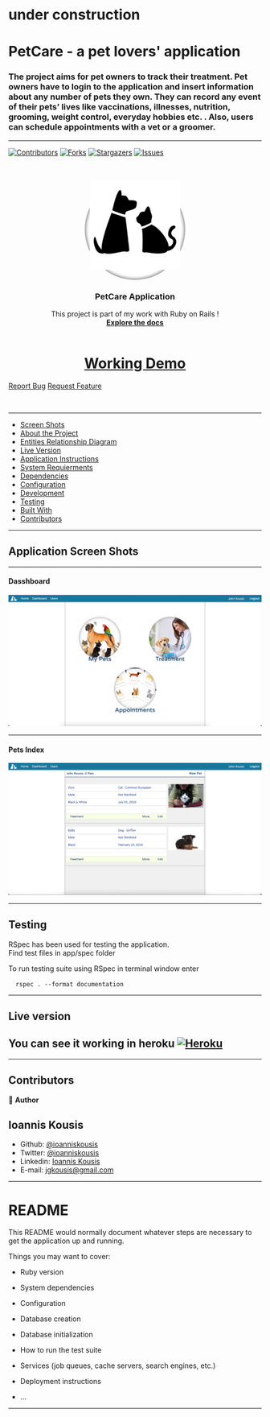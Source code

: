 # under construction

# PetCare - a pet lovers' application

### The project aims for pet owners to track their treatment. Pet owners have to login to the application and insert information about any number of pets they own. They can record any event of their pets’ lives like vaccinations, illnesses, nutrition, grooming, weight control, everyday hobbies etc. . Also, users can schedule appointments with a vet or a groomer.
<hr/>


<!--
*** Thanks for checking out this README Template. If you have a suggestion that would
*** make this better, please fork the repo and create a pull request or simply open
*** an issue with the tag "enhancement".
*** Thanks again! Now go create something AMAZING! :D
-->

<!-- PROJECT SHIELDS -->
<!--
*** I'm using markdown "reference style" links for readability.
*** Reference links are enclosed in brackets [ ] instead of parentheses ( ).
*** See the bottom of this document for the declaration of the reference variables
*** for contributors-url, forks-url, etc. This is an optional, concise syntax you may use.
*** https://www.markdownguide.org/basic-syntax/#reference-style-links
-->

[![Contributors][contributors-shield]][contributors-url]
[![Forks][forks-shield]][forks-url]
[![Stargazers][stars-shield]][stars-url]
[![Issues][issues-shield]][issues-url]


<!-- PROJECT LOGO -->
<br />
<p align="center">
  <a href="https://github.com/ioanniskousis/PetCare" style="display: block; width:200px; height:200px; background-color: white; border-radius: 50%; box-shadow: 0 0 6px 2px gray inset">
    <img src="app/assets/images/pet-icon.png" alt="Pets Logo" width="180" height="180">
  </a>
  
  <h3 align="center">PetCare Application</h3>
  
  <p align="center">
    This project is part of my work with Ruby on Rails !
    <br />
    <a href="https://github.com/ioanniskousis/PetCare"><strong>Explore the docs</strong></a>
    <br />
    <br />
    <h1 style="text-align: center"><a href="https://jk-petcare.herokuapp.com">Working Demo</a></h1>
    <a href="https://github.com/ioanniskousis/PetCare/issues">Report Bug</a>
    <a href="https://github.com/ioanniskousis/PetCare/issues">Request Feature</a>
  </p>
</p>

<br/>
<hr/>
<!-- TABLE OF CONTENTS -->

- [Screen Shots](#application-screen-shots)
- [About the Project](#about-the-project)
- [Entities Relationship Diagram](#erd)
- [Live Version](#live-version)
- [Application Instructions](#application-instructions)
- [System Requierments](#system-requierments)
- [Dependencies](#dependencies)
- [Configuration](#configuration)
- [Development](#development)
- [Testing](#testing)
- [Built With](#built-with)
- [Contributors](#contributors)
  
<hr/>

## Application Screen Shots
<hr/>

#### Dasshboard

<img src="app/assets/images/screenshots/dashboard.png" alt="dashboard">
<hr />

#### Pets Index

<img src="app/assets/images/screenshots/pets-index.png" alt="pets-index">
<hr />

<!-- TEST -->

## Testing
RSpec has been used for testing the application.  
Find test files in app/spec folder

To run testing suite using RSpec in terminal window enter 

```
  rspec . --format documentation
```

<hr/>


<!-- LIVE VERSION -->

## Live version

## You can see it working in heroku [![Heroku](https://pyheroku-badge.herokuapp.com/?app=blooming-meadow-82208)](https://jk-petcare.herokuapp.com)


<hr/>

<!-- CONTACT -->

## Contributors

:bust_in_silhouette: **Author**

## Ioannis Kousis

- Github: [@ioanniskousis](https://github.com/ioanniskousis)
- Twitter: [@ioanniskousis](https://twitter.com/ioanniskousis)
- Linkedin: [Ioannis Kousis](https://www.linkedin.com/in/jgkousis)
- E-mail: jgkousis@gmail.com


<hr/>


# README

This README would normally document whatever steps are necessary to get the
application up and running.

Things you may want to cover:

* Ruby version

* System dependencies

* Configuration

* Database creation

* Database initialization

* How to run the test suite

* Services (job queues, cache servers, search engines, etc.)

* Deployment instructions

* ...


<hr/>



<!-- MARKDOWN LINKS & IMAGES -->
<!-- https://www.markdownguide.org/basic-syntax/#reference-style-links -->

[contributors-shield]: https://img.shields.io/github/contributors/ioanniskousis/Opinions.svg?style=flat-square
[contributors-url]: https://github.com/ioanniskousis/Opinions/graphs/contributors
[forks-shield]: https://img.shields.io/github/forks/ioanniskousis/Opinions.svg?style=flat-square
[forks-url]: https://github.com/ioanniskousis/Opinions/network/members
[stars-shield]: https://img.shields.io/github/stars/ioanniskousis/Opinions.svg?style=flat-square
[stars-url]: https://github.com/ioanniskousis/Opinions/stargazers
[issues-shield]: https://img.shields.io/github/issues/ioanniskousis/Opinions.svg?style=flat-square
[issues-url]: https://github.com/ioanniskousis/Opinions/issues

